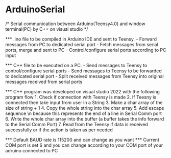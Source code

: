 # ArduinoSerial

/* Serial communication between Arduino(Teensy4.0) and window terminal(PC) by C++ on visual studio */

*** .ino file to be compiled in Arduino IDE and sent to Teensy.
  	- Forward messages from PC to dedicated serial port
  	- Fetch messages from serial ports, merge and sent to PC
  	- Control/configure serial ports according to PC input

*** C++ file to be executed on a PC.
  	- Send messages to Teensy to control/configure serial ports
  	- Send messages to Teensy to be forwarded to dedicated serial port
  	- Split received messages from Teensy into original messages received from serial
    	  ports


*** C++ program was developed on visual studio 2022 with the following program flow
	1. Check if connection with Teensy is made
	2. If Teesny is connected then take input from user in a String
	3. Make a char array of the size of string + 1
	4. Copy the whole string into the char array
	5. Add escape sequence \n because this represents the end of a line in Serial Comm port
	6. Write the whole char array into the buffer (a buffer takes the info forward to the Serial Comm Port)
	7. Read from the Teensy if data is received successfully or if the action is taken as per needed

*** Default BAUD rate is 115200 and can change as you want
*** Current COM port is set 6 and you can change according to your COM port of your adruino connected to PC
